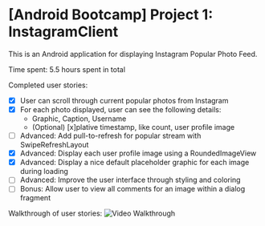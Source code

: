 # [Android Bootcamp] Project 1: InstagramClient
This is an Android application for displaying Instagram Popular Photo Feed.

Time spent: 5.5 hours spent in total

Completed user stories:

 * [x] User can scroll through current popular photos from Instagram
 * [x] For each photo displayed, user can see the following details:
      * Graphic, Caption, Username
      * (Optional) [x]plative timestamp, like count, user profile image
 * [ ] Advanced: Add pull-to-refresh for popular stream with SwipeRefreshLayout
 * [x] Advanced: Display each user profile image using a RoundedImageView
 * [x] Advanced: Display a nice default placeholder graphic for each image during loading
 * [ ] Advanced: Improve the user interface through styling and coloring
 * [ ] Bonus: Allow user to view all comments for an image within a dialog fragment

Walkthrough of user stories:
![Video Walkthrough](InstagramClient.gif)

